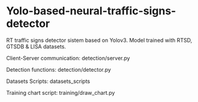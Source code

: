 # Yolo-based-neural-traffic-signs-detector
RT traffic signs detector sistem based on Yolov3. Model trained with RTSD, GTSDB & LISA datasets.

Client-Server communication: detection/server.py

Detection functions: detection/detector.py

Datasets Scripts: datasets_scripts

Training chart script: training/draw_chart.py
